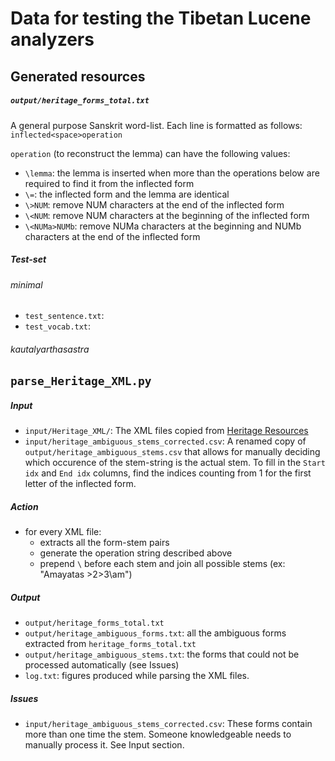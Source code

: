 # Data for testing the Tibetan Lucene analyzers

## Generated resources

##### `output/heritage_forms_total.txt`

A general purpose Sanskrit word-list.
Each line is formatted as follows: `inflected<space>operation`

`operation` (to reconstruct the lemma) can have the following values:
  - `\lemma`: the lemma is inserted when more than the operations below are required to find it from the inflected form 
  - `\=`: the inflected form and the lemma are identical
  - `\>NUM`: remove NUM characters at the end of the inflected form
  - `\<NUM`: remove NUM characters at the beginning of the inflected form
  - `\<NUMa>NUMb`: remove NUMa characters at the beginning and NUMb characters at the end of the inflected form

##### Test-set

###### minimal

 - `test_sentence.txt`: 
 - `test_vocab.txt`: 

###### kautalyarthasastra


## `parse_Heritage_XML.py`

##### Input

 - `input/Heritage_XML/`: The XML files copied from [Heritage Resources](https://gitlab.inria.fr/huet/Heritage_Resources)
 - `input/heritage_ambiguous_stems_corrected.csv`: A renamed copy of `output/heritage_ambiguous_stems.csv` that allows for manually deciding which occurence of the stem-string is the actual stem. To fill in the `Start idx` and `End idx` columns, find the indices counting from 1 for the first letter of the inflected form.

##### Action

 - for every XML file:
    - extracts all the form-stem pairs
    - generate the operation string described above
    - prepend `\` before each stem and join all possible stems (ex: "Amayatas \>2\>3\am")

##### Output

 - `output/heritage_forms_total.txt`
 - `output/heritage_ambiguous_forms.txt`: all the ambiguous forms extracted from `heritage_forms_total.txt`
 - `output/heritage_ambiguous_stems.txt`: the forms that could not be processed automatically (see Issues)
 - `log.txt`: figures produced while parsing the XML files.

##### Issues

 - `input/heritage_ambiguous_stems_corrected.csv`: These forms contain more than one time the stem. Someone knowledgeable needs to manually process it. See Input section.
 